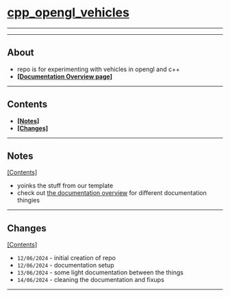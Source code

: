 # [cpp_opengl_vehicles](https://github.com/corbeau217/cpp_opengl_vehicles)

---
---

## About

* repo is for experimenting with vehicles in opengl and c++
* [**[Documentation Overview page]**](./docs_00_overview.md)

---

## Contents

* [**[Notes]**](#notes)
* [**[Changes]**](#changes)

---

## Notes 

[[Contents]](#contents)

* yoinks the stuff from our template
* check out [the documentation overview](./docs_00_overview.md) for different documentation thingies

---

## Changes

[[Contents]](#contents)

* `12/06/2024` - initial creation of repo
* `12/06/2024` - documentation setup
* `13/06/2024` - some light documentation between the things
* `14/06/2024` - cleaning the documentation and fixups

---

